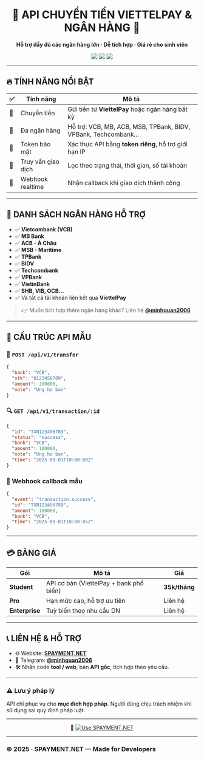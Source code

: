 <h1 align="center">💸 API CHUYỂN TIỀN VIETTELPAY & NGÂN HÀNG  💸</h1>
<p align="center"><b>Hỗ trợ đầy đủ các ngân hàng lớn · Dễ tích hợp · Giá rẻ cho sinh viên</b></p>

<p align="center">
  <img src="https://img.shields.io/badge/API%20Status-Online-brightgreen?style=for-the-badge&logo=datadog" />
  <img src="https://img.shields.io/badge/Giá-35k%2Ftháng-blueviolet?style=for-the-badge&logo=moneygram" />
  <a href="https://t.me/minhquan2006"><img src="https://img.shields.io/badge/Telegram-%40minhquan2006-2CA5E0?style=for-the-badge&logo=telegram" /></a>
</p>

---

## 🔥 TÍNH NĂNG NỔI BẬT

| ✅  | Tính năng          | Mô tả                                                           |
| -- | ------------------ | --------------------------------------------------------------- |
| 💸 | Chuyển tiền        | Gửi tiền từ **ViettelPay** hoặc ngân hàng bất kỳ                |
| 🏦 | Đa ngân hàng       | Hỗ trợ: VCB, MB, ACB, MSB, TPBank, BIDV, VPBank, Techcombank... |
| 🔐 | Token bảo mật      | Xác thực API bằng **token riêng**, hỗ trợ giới hạn IP           |
| 🧾 | Truy vấn giao dịch | Lọc theo trạng thái, thời gian, số tài khoản                    |
| 🔁 | Webhook realtime   | Nhận callback khi giao dịch thành công                          |

---

## 🏦 DANH SÁCH NGÂN HÀNG HỖ TRỢ

* ✅ **Vietcombank (VCB)**
* ✅ **MB Bank**
* ✅ **ACB - Á Châu**
* ✅ **MSB - Maritime**
* ✅ **TPBank**
* ✅ **BIDV**
* ✅ **Techcombank**
* ✅ **VPBank**
* ✅ **VietinBank**
* ✅ **SHB, VIB, OCB...**
* ✅ Và tất cả tài khoản liên kết qua **ViettelPay**

> 👉 Muốn tích hợp thêm ngân hàng khác? Liên hệ **[@minhquan2006](https://t.me/minhquan2006)**

---

## 🧪 CẤU TRÚC API MẪU

### 🔄 `POST /api/v1/transfer`

```json
{
  "bank": "VCB",
  "stk": "0123456789",
  "amount": 100000,
  "note": "Ung ho ban"
}
```

### 🔍 `GET /api/v1/transaction/:id`

```json
{
  "id": "TXN123456789",
  "status": "success",
  "bank": "VCB",
  "amount": 100000,
  "note": "Ung ho ban",
  "time": "2025-09-01T10:00:00Z"
}
```

### 🔔 Webhook callback mẫu

```json
{
  "event": "transaction.success",
  "id": "TXN123456789",
  "amount": 100000,
  "bank": "VCB",
  "time": "2025-09-01T10:00:05Z"
}
```

---

## 💳 BẢNG GIÁ

| Gói            | Mô tả                                   | Giá           |
| -------------- | --------------------------------------- | ------------- |
| **Student**    | API cơ bản (ViettelPay + bank phổ biến) | **35k/tháng** |
| **Pro**        | Hạn mức cao, hỗ trợ ưu tiên             | Liên hệ       |
| **Enterprise** | Tuỳ biến theo nhu cầu DN                | Liên hệ       |

---

## 📞 LIÊN HỆ & HỖ TRỢ

* 🌐 Website: **[SPAYMENT.NET](https://spayment.net)**
* 💬 Telegram: **[@minhquan2006](https://t.me/minhquan2006)**
* 🛠️ Nhận code **tool / web**, bán **API gốc**, tích hợp theo yêu cầu.

---

### ⚠️ Lưu ý pháp lý

API chỉ phục vụ cho **mục đích hợp pháp**. Người dùng chịu trách nhiệm khi sử dụng sai quy định pháp luật.

---

<div align="center">

🔗 [![Use SPAYMENT.NET](https://img.shields.io/badge/use-SPAYMENT.NET-blue?style=for-the-badge)](https://spayment.net)

</div>

---

### © 2025 · SPAYMENT.NET — Made for Developers
